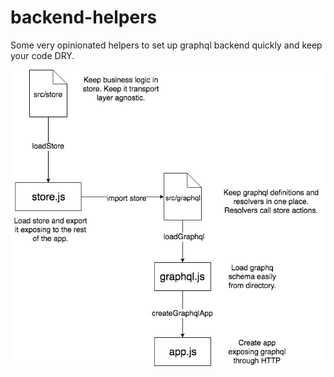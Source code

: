 # backend-helpers

Some very opinionated helpers to set up graphql backend quickly and keep your code DRY.

![overview](backend-helpers.png)
